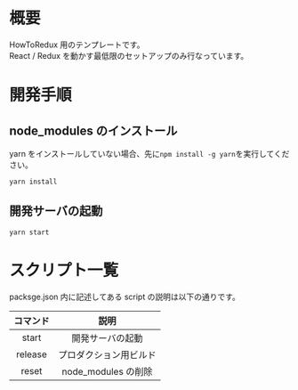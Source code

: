 # 概要

HowToRedux 用のテンプレートです。  
React / Redux を動かす最低限のセットアップのみ行なっています。

# 開発手順

## node_modules のインストール

yarn をインストールしていない場合、先に`npm install -g yarn`を実行してください。

```
yarn install
```

## 開発サーバの起動

```
yarn start
```

# スクリプト一覧

packsge.json 内に記述してある script の説明は以下の通りです。

| コマンド |          説明          |
| :------: | :--------------------: |
|  start   |    開発サーバの起動    |
| release  | プロダクション用ビルド |
|  reset   |  node_modules の削除   |
